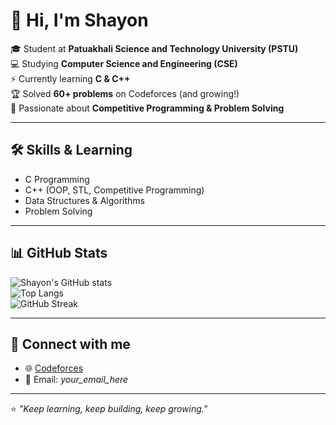 # 👋 Hi, I'm Shayon  

🎓 Student at **Patuakhali Science and Technology University (PSTU)**  
💻 Studying **Computer Science and Engineering (CSE)**  
⚡ Currently learning **C & C++**  
🏆 Solved **60+ problems** on Codeforces (and growing!)  
🚀 Passionate about **Competitive Programming & Problem Solving**  

---

## 🛠️ Skills & Learning
- C Programming  
- C++ (OOP, STL, Competitive Programming)  
- Data Structures & Algorithms  
- Problem Solving  

---

## 📊 GitHub Stats
![Shayon's GitHub stats](https://github-readme-stats.vercel.app/api?username=Shayonboidya&show_icons=true&theme=tokyonight)  
![Top Langs](https://github-readme-stats.vercel.app/api/top-langs/?username=Shayonboidya&layout=compact&theme=tokyonight)  
![GitHub Streak](https://github-readme-streak-stats.herokuapp.com/?user=Shayonboidya&theme=tokyonight)

---

## 🔗 Connect with me
- 🌐 [Codeforces](https://codeforces.com/profile/shayon18)  
- 📧 Email: *your_email_here*  

---

⭐️ *"Keep learning, keep building, keep growing."*  
